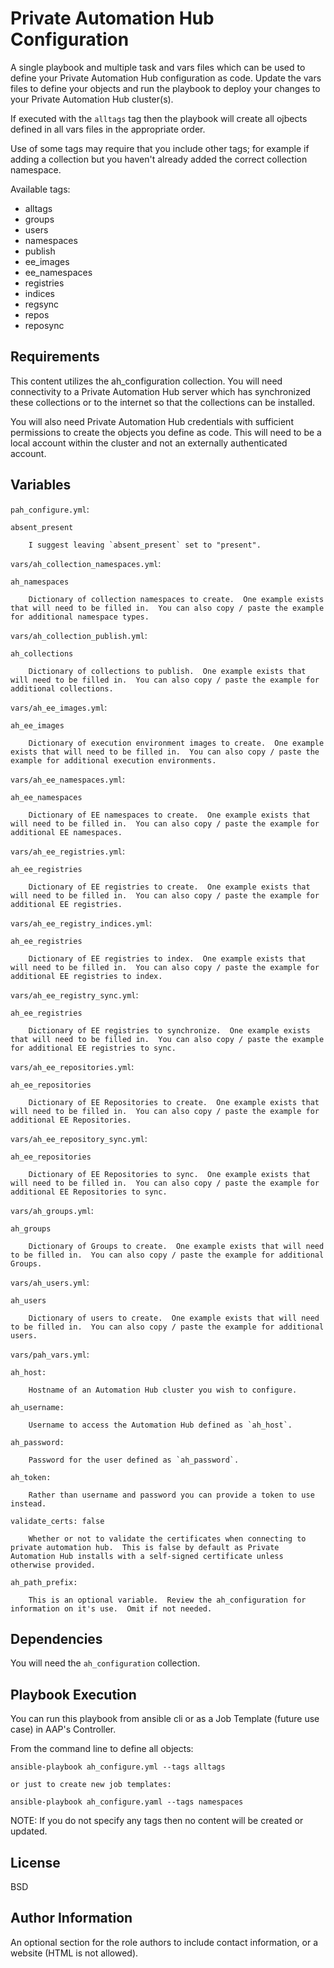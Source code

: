 Private Automation Hub Configuration
=========

A single playbook and multiple task and vars files which can be used to define your Private Automation Hub configuration as code.  Update the vars files to define your objects and run the playbook to deploy your changes to your Private Automation Hub cluster(s).

If executed with the `alltags` tag then the playbook will create all ojbects defined in all vars files in the appropriate order.

Use of some tags may require that you include other tags; for example if adding a collection but you haven't already added the correct collection namespace.

Available tags:
- alltags
- groups
- users
- namespaces
- publish
- ee_images
- ee_namespaces
- registries
- indices
- regsync
- repos
- reposync

Requirements
------------

This content utilizes the ah_configuration collection.  You will need connectivity to a Private Automation Hub server which has synchronized these collections or to the internet so that the collections can be installed.

You will also need Private Automation Hub credentials with sufficient permissions to create the objects you define as code.  This will need to be a local account within the cluster and not an externally authenticated account.

Variables
--------------

`pah_configure.yml`:

    absent_present

        I suggest leaving `absent_present` set to "present".

`vars/ah_collection_namespaces.yml`:

    ah_namespaces

        Dictionary of collection namespaces to create.  One example exists that will need to be filled in.  You can also copy / paste the example for additional namespace types.

`vars/ah_collection_publish.yml`:

    ah_collections

        Dictionary of collections to publish.  One example exists that will need to be filled in.  You can also copy / paste the example for additional collections.

`vars/ah_ee_images.yml`:

    ah_ee_images

        Dictionary of execution environment images to create.  One example exists that will need to be filled in.  You can also copy / paste the example for additional execution environments.

`vars/ah_ee_namespaces.yml`:

    ah_ee_namespaces

        Dictionary of EE namespaces to create.  One example exists that will need to be filled in.  You can also copy / paste the example for additional EE namespaces.

`vars/ah_ee_registries.yml`:

    ah_ee_registries

        Dictionary of EE registries to create.  One example exists that will need to be filled in.  You can also copy / paste the example for additional EE registries.

`vars/ah_ee_registry_indices.yml`:

    ah_ee_registries

        Dictionary of EE registries to index.  One example exists that will need to be filled in.  You can also copy / paste the example for additional EE registries to index. 

`vars/ah_ee_registry_sync.yml`:

    ah_ee_registries

        Dictionary of EE registries to synchronize.  One example exists that will need to be filled in.  You can also copy / paste the example for additional EE registries to sync.

`vars/ah_ee_repositories.yml`:

    ah_ee_repositories

        Dictionary of EE Repositories to create.  One example exists that will need to be filled in.  You can also copy / paste the example for additional EE Repositories.

`vars/ah_ee_repository_sync.yml`:

    ah_ee_repositories

        Dictionary of EE Repositories to sync.  One example exists that will need to be filled in.  You can also copy / paste the example for additional EE Repositories to sync.

`vars/ah_groups.yml`:

    ah_groups

        Dictionary of Groups to create.  One example exists that will need to be filled in.  You can also copy / paste the example for additional Groups.

`vars/ah_users.yml`:

    ah_users

        Dictionary of users to create.  One example exists that will need to be filled in.  You can also copy / paste the example for additional users.

`vars/pah_vars.yml`:

    ah_host:

        Hostname of an Automation Hub cluster you wish to configure.

    ah_username:

        Username to access the Automation Hub defined as `ah_host`.

    ah_password:

        Password for the user defined as `ah_password`.

    ah_token:

        Rather than username and password you can provide a token to use instead.

    validate_certs: false

        Whether or not to validate the certificates when connecting to private automation hub.  This is false by default as Private Automation Hub installs with a self-signed certificate unless otherwise provided.
    
    ah_path_prefix:

        This is an optional variable.  Review the ah_configuration for information on it's use.  Omit if not needed.

Dependencies
------------

You will need the `ah_configuration` collection.

Playbook Execution
----------------

You can run this playbook from ansible cli or as a Job Template (future use case) in AAP's Controller.

From the command line to define all objects:

    ansible-playbook ah_configure.yml --tags alltags

    or just to create new job templates:

    ansible-playbook ah_configure.yaml --tags namespaces


NOTE: If you do not specify any tags then no content will be created or updated.

License
-------

BSD

Author Information
------------------

An optional section for the role authors to include contact information, or a website (HTML is not allowed).

